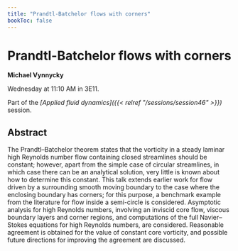 ```yaml
---
title: "Prandtl-Batchelor flows with corners"
bookToc: false
---
```


# Prandtl-Batchelor flows with corners

**Michael Vynnycky**

Wednesday at 11:10 AM in 3E11.

Part of the *[Applied fluid dynamics]({{< relref "/sessions/session46" >}})* session.

## Abstract

The Prandtl–Batchelor theorem states that the vorticity in a steady laminar high Reynolds number flow containing 
closed streamlines should be constant; however, apart from the simple case of circular streamlines, in which case 
there can be an analytical solution, very little is known about how to determine this constant. This talk extends 
earlier work for flow driven by a surrounding smooth moving boundary to the case where the enclosing boundary has corners; for this purpose, a benchmark example from the literature for flow inside a semi-circle is considered.
Asymptotic analysis for high Reynolds numbers, involving an inviscid core flow, viscous boundary layers and corner regions, and computations of the full Navier–Stokes equations for high Reynolds numbers, are considered. 
Reasonable agreement is obtained for the value of constant core vorticity, and possible future directions for 
improving the agreement are discussed. 


